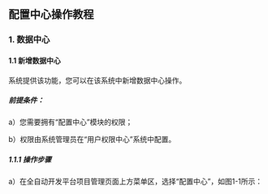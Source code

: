 ## 配置中心操作教程

### 1. 数据中心

#### 1.1 新增数据中心

系统提供该功能，您可以在该系统中新增数据中心操作。

##### 前提条件：

a）您需要拥有“配置中心”模块的权限；

b）权限由系统管理员在“用户权限中心”系统中配置。

##### 1.1.1 操作步骤

a）在全自动开发平台项目管理页面上方菜单区，选择“配置中心”，如图1-1所示：
